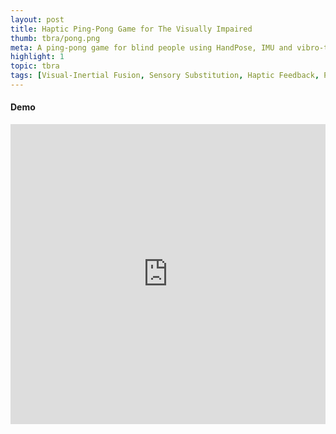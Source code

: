 ```yaml
---
layout: post
title: Haptic Ping-Pong Game for The Visually Impaired
thumb: tbra/pong.png
meta: A ping-pong game for blind people using HandPose, IMU and vibro-tactile substitution.   
highlight: 1
topic: tbra
tags: [Visual-Inertial Fusion, Sensory Substitution, Haptic Feedback, Processing, Runway ML, HandPose, IMU, Motor Driver, I2C, Serial, OSC, Sensor Fusion]
---
```


<h4>Demo</h4>
<p></p>
<div class="text-center">
<iframe width="100%" height = "480" src="https://www.youtube.com/embed/_gn2VWhzZ2E" frameborder="0" allow="accelerometer; autoplay; encrypted-media; gyroscope; picture-in-picture" allowfullscreen></iframe>
</div>
<p></p>